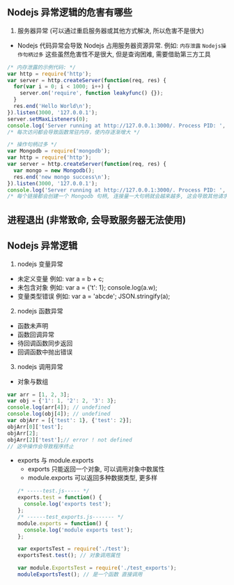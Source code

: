 ## Nodejs 异常逻辑的危害有哪些
1. 服务器异常 (可以通过重启服务器或其他方式解决, 所以危害不是很大)
  * Nodejs 代码异常会导致 Nodejs 占用服务器资源异常. 例如: `内存泄露` `Nodejs操作句柄过多` 这些虽然危害性不是很大, 但是查询困难, 需要借助第三方工具
  ```javascript
  /* 内存泄露的示例代码: */
  var http = require('http');
  var server = http.createServer(function(req, res) {
    for(var i = 0; i < 1000; i++) {
      server.on('require', function leakyfunc() {});
    }
    res.end('Hello World\n');
  }).listen(3000, '127.0.0.1');
  server.setMaxListeners(0);
  console.log('Server running at http://127.0.0.1:3000/. Process PID: ', process.pid);
  /* 每次访问都会导致函数常驻内存，使内存逐渐增大 */

  /* 操作句柄过多 */
  var Mongodb = require('mongodb');
  var http = require('http');
  var server = http.createServer(function(req, res) {
    var mongo = new Mongodb();
    res.end('new mongo success\n');
  }).listen(3000, '127.0.0.1');
  console.log('Server running at http://127.0.0.1:3000/. Process PID: ', process.pid);
  /* 每个链接都会创建一个 Mongodb 句柄, 连接量一大句柄就会越来越多, 这会导致其他请求无法访问 Mongodb */
  ```
## 进程退出 (非常致命, 会导致服务器无法使用)


## Nodejs 异常逻辑
1. nodejs 变量异常
  * 未定义变量 例如: var a = b + c;
  * 未包含对象 例如: var a = {'t': 1}; console.log(a.w);
  * 变量类型错误 例如: var a = 'abcde'; JSON.stringify(a);
2. nodejs 函数异常
  * 函数未声明
  * 函数回调异常
  * 待回调函数同步返回
  * 回调函数中抛出错误
3. nodejs 调用异常
  * 对象与数组
  ```javascript
  var arr = [1, 2, 3];
  var obj = {'1': 1, '2': 2, '3': 3};
  console.log(arr[4]); // undefined
  console.log(obj[4]); // undefined
  var objArr = [{'test': 1}, {'test': 2}];
  objArr[0]['test'];
  objArr[2];
  objArr[2]['test'];// error ! not defined
  // 这中操作会导致程序终止
  ```
  * exports 与 module.exports
    * exports 只能返回一个对象, 可以调用对象中数属性
    * module.exports 可以返回多种数据类型, 更多样
    ```javascript
    /* -----test.js----- */
    exports.test = function() {
      console.log('exports test');
    };
    /* ------test_exports.js------- */
    module.exports = function() {
      console.log('module exports test');
    };

    var exportsTest = require('./test');
    exportsTest.test(); // 对象调用属性

    var module.ExportsTest = require('./test_exports');
    moduleExportsTest(); // 是一个函数 直接调用
    ```
